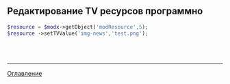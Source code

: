 ## Редактирование TV ресурсов программно

```php
$resource = $modx->getObject('modResource',5);
$resource ->setTVValue('img-news','test.png');
```

<br>
<br>

---
[Оглавление](https://github.com/LexDonowan/DevTips/blob/main/ModxRecipes/README.md)
